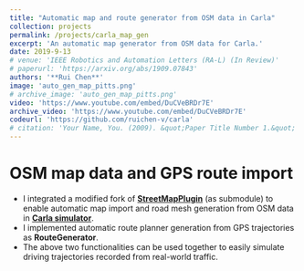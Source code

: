 ```yaml
---
title: "Automatic map and route generator from OSM data in Carla"
collection: projects
permalink: /projects/carla_map_gen
excerpt: 'An automatic map generator from OSM data for Carla.'
date: 2019-9-13
# venue: 'IEEE Robotics and Automation Letters (RA-L) (In Review)'
# paperurl: 'https://arxiv.org/abs/1909.07843'
authors: '**Rui Chen**'
image: 'auto_gen_map_pitts.png' 
# archive_image: 'auto_gen_map_pitts.png' 
video: 'https://www.youtube.com/embed/DuCVeBRDr7E'
archive_video: 'https://www.youtube.com/embed/DuCVeBRDr7E'
codeurl: 'https://github.com/ruichen-v/carla'
# citation: 'Your Name, You. (2009). &quot;Paper Title Number 1.&quot; <i>Journal 1</i>. 1(1).'
---
```

OSM map data and GPS route import 
============================
* I integrated a modified fork of [**StreetMapPlugin**](https://github.com/ue4plugins/StreetMap) (as submodule) to enable automatic map import and road mesh generation from OSM data in [**Carla simulator**](https://github.com/ruichen-v/carla).
* I implemented automatic route planner generation from GPS trajectories as **RouteGenerator**.
* The above two functionalities can be used together to easily simulate driving trajectories recorded from real-world traffic.
 
<!-- [Download paper here](https://arxiv.org/abs/1909.07843) -->
